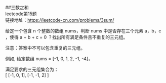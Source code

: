 ##三数之和<br/>
leetcode第15题<br/>
链接地址：https://leetcode-cn.com/problems/3sum/<br/>

给定一个包含 n 个整数的数组 nums，判断 nums 中是否存在三个元素 a，b，c ，使得 a + b + c = 0 ？找出所有满足条件且不重复的三元组。<br/>

注意：答案中不可以包含重复的三元组。<br/>

例如, 给定数组 nums = [-1, 0, 1, 2, -1, -4]，<br/>

满足要求的三元组集合为：<br/>
[
  [-1, 0, 1],
  [-1, -1, 2]
]
